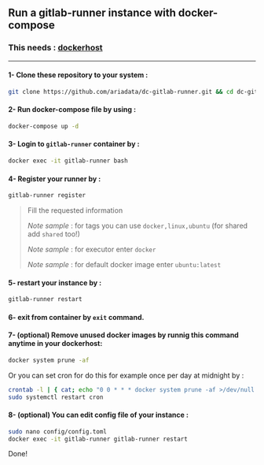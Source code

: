 ## Run a gitlab-runner instance with docker-compose

### This needs : [dockerhost](https://github.com/ariadata/dockerhost-sh)

---
#### 1- Clone these repository to your system :
```sh
git clone https://github.com/ariadata/dc-gitlab-runner.git && cd dc-gitlab-runner && rm -rf .git
```
#### 2- Run docker-compose file by using :
```sh
docker-compose up -d
```
#### 3- Login to `gitlab-runner` container by :
```sh
docker exec -it gitlab-runner bash
```
#### 4- Register your runner by :
```sh
gitlab-runner register
```
> Fill the requested information
> 
> *Note sample* : for tags you can use `docker,linux,ubuntu` (for shared add `shared` too!)
> 
> *Note sample* : for executor enter `docker`
> 
> *Note sample* : for default docker image enter `ubuntu:latest`

#### 5- restart your instance by :
```sh
gitlab-runner restart
```
#### 6- exit from container by `exit` command.

#### 7- (optional) Remove unused docker images by runnig this command anytime in your dockerhost:
```sh
docker system prune -af
```
Or you can set cron for do this for example once per day at midnight by :
```sh
crontab -l | { cat; echo "0 0 * * * docker system prune -af >/dev/null 2>&1"; } | crontab -
sudo systemctl restart cron
```
#### 8- (optional) You can edit config file of your instance :
```sh
sudo nano config/config.toml
docker exec -it gitlab-runner gitlab-runner restart
```

Done!
